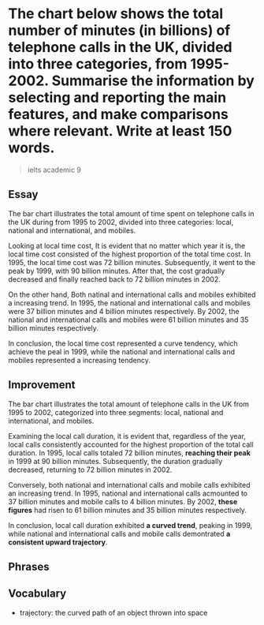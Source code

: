 # The chart below shows the total number of minutes (in billions) of telephone calls in the UK, divided into three categories, from 1995-2002. Summarise the information by selecting and reporting the main features, and make comparisons where relevant. Write at least 150 words.

> ielts academic 9

## Essay

The bar chart illustrates the total amount of time spent on telephone calls in the UK during from 1995 to 2002, divided into three categories: local, national and international, and mobiles.

Looking at local time cost, It is evident that no matter which year it is, the local time cost consisted of the highest proportion of the total time cost. In 1995, the local time cost was 72 billion minutes. Subsequently, it went to the peak by 1999, with 90 billion minutes. After that, the cost gradually decreased and finally reached back to 72 billion minutes in 2002.

On the other hand, Both natinal and international calls and mobiles exhibited a increasing trend. In 1995, the national and international calls and mobiles were 37 billion minutes and 4 billion minutes respectively. By 2002, the national and international calls and mobiles were 61 billion minutes and 35 billion minutes respectively.

In conclusion, the local time cost represented a curve tendency, which achieve the peal in 1999, while the national and international calls and mobiles represented a increasing tendency.

## Improvement

The bar chart illustrates the total amount of telephone calls in the UK from 1995 to 2002, categorized into three segments: local, national and international, and mobiles.

Examining the local call duration, it is evident that, regardless of the year, local calls consistently accounted for the highest proportion of the total call duration. In 1995, local calls totaled 72 billion minutes, **reaching their peak** in 1999 at 90 billion minutes. Subsequently, the duration gradually decreased, returning to 72 billion minutes in 2002.

Conversely, both national and international calls and mobile calls exhibited an increasing trend. In 1995, national and international calls acmounted to 37 billion minutes and mobile calls to 4 billion minutes. By 2002, **these figures** had risen to 61 billion minutes and 35 billion minutes respectively.

In conclusion, local call duration exhibited **a curved trend**, peaking in 1999, while national and international calls and mobile calls demontrated **a consistent upward trajectory**.

## Phrases

## Vocabulary

- trajectory: the curved path of an object thrown into space